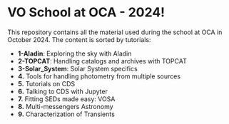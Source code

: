 # VO School at OCA - 2024!

This repository contains all the material used during the school at
OCA in October 2024. The content is sorted by tutorials:


- **1-Aladin**: Exploring the sky with Aladin
- **2-TOPCAT**: Handling catalogs and archives with TOPCAT
- **3-Solar_System**: Solar System specifics
- **4.** Tools for handling photometry from multiple sources
- **5.** Tutorials on CDS
- **6.** Talking to CDS with Jupyter
- **7.** Fitting SEDs made easy: VOSA
- **8.** Multi-messengers Astronomy
- **9.** Characterization of Transients
